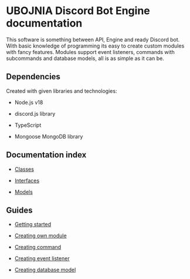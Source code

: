 # UBOJNIA Discord Bot Engine documentation

This software is something between API, Engine and ready Discord bot. With basic knowledge of programming its easy to create custom modules with fancy features. Modules support event listeners, commands with subcommands and database models, all is as simple as it can be.

## Dependencies

Created with given libraries and technologies:

- Node.js v18

- discord.js library

- TypeScript

- Mongoose MongoDB library

## Documentation index

- [Classes](./classes/index.md)

- [Interfaces](./interfaces/index.md)

- [Models](./model/index.md)

## Guides

- [Getting started](./gettingstarted.md)

- [Creating own module](./guides/create_module.md)

- [Creating command](./guides/create_command.md)

- [Creating event listener](./guides/create_event_listener.md)

- [Creating database model](./guides/create_database_model.md)
